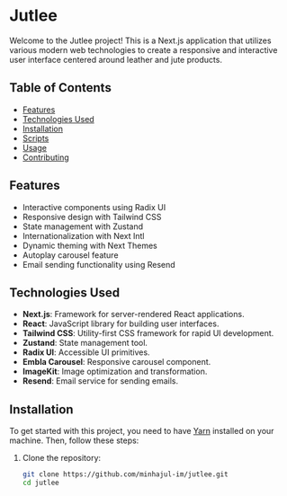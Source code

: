 # Jutlee

Welcome to the Jutlee project! This is a Next.js application that utilizes various modern web technologies to create a responsive and interactive user interface centered around leather and jute products.

## Table of Contents

- [Features](#features)
- [Technologies Used](#technologies-used)
- [Installation](#installation)
- [Scripts](#scripts)
- [Usage](#usage)
- [Contributing](#contributing)

## Features

- Interactive components using Radix UI
- Responsive design with Tailwind CSS
- State management with Zustand
- Internationalization with Next Intl
- Dynamic theming with Next Themes
- Autoplay carousel feature
- Email sending functionality using Resend

## Technologies Used

- **Next.js**: Framework for server-rendered React applications.
- **React**: JavaScript library for building user interfaces.
- **Tailwind CSS**: Utility-first CSS framework for rapid UI development.
- **Zustand**: State management tool.
- **Radix UI**: Accessible UI primitives.
- **Embla Carousel**: Responsive carousel component.
- **ImageKit**: Image optimization and transformation.
- **Resend**: Email service for sending emails.

## Installation

To get started with this project, you need to have [Yarn](https://classic.yarnpkg.com/en/docs/install) installed on your machine. Then, follow these steps:

1. Clone the repository:

   ```bash
   git clone https://github.com/minhajul-im/jutlee.git
   cd jutlee
   ```

